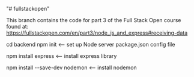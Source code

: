 "# fullstackopen" 

This branch contains the code for part 3 of the Full Stack Open course found at:
https://fullstackopen.com/en/part3/node_js_and_express#receiving-data

cd backend
npm init                        <-- set up Node server package.json config file

npm install express             <-- install express library

npm install --save-dev nodemon  <-- install nodemon
